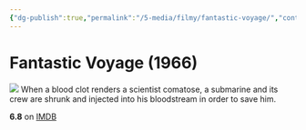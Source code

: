 ```yaml
---
{"dg-publish":true,"permalink":"/5-media/filmy/fantastic-voyage/","contentClasses":"movie","tags":["to-watch","фильм","#Adventure","#Sci-Fi"],"created":"2024-01-20T01:36:45.385+03:00","updated":"2024-01-20T01:55:02.190+03:00"}
---
```


# Fantastic Voyage (1966)
![](https://m.media-amazon.com/images/M/MV5BZTM3ZmU2MGUtOTIyYi00NTczLTk1ZWQtZTU5MGU1OGM5MzczXkEyXkFqcGdeQXVyMTUzMDUzNTI3._V1_SX300.jpg)
When a blood clot renders a scientist comatose, a submarine and its crew are shrunk and injected into his bloodstream in order to save him.

**6.8** on [IMDB](https://www.imdb.com/title/tt0060397)
